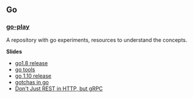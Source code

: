 ## Go

### [go-play](https://github.com/devdinu/go-play)
A repository with go experiments, resources to understand the concepts.

**Slides**

- [go1.8 release](http://talks.godoc.org/github.com/devdinu/go-play/go1.8.slide)
- [go tools](http://talks.godoc.org/github.com/devdinu/go-play/go_tools.slide)
- [go 1.10 release](https://talks.godoc.org/github.com/devdinu/go-play/go1.10.release.slide)
- [gotchas in go](http://talks.godoc.org/github.com/devdinu/go-play/gotchas.slide)
- [Don't Just REST in HTTP, but gRPC](https://talks.godoc.org/github.com/devdinu/Ideas/grpc.slide)
